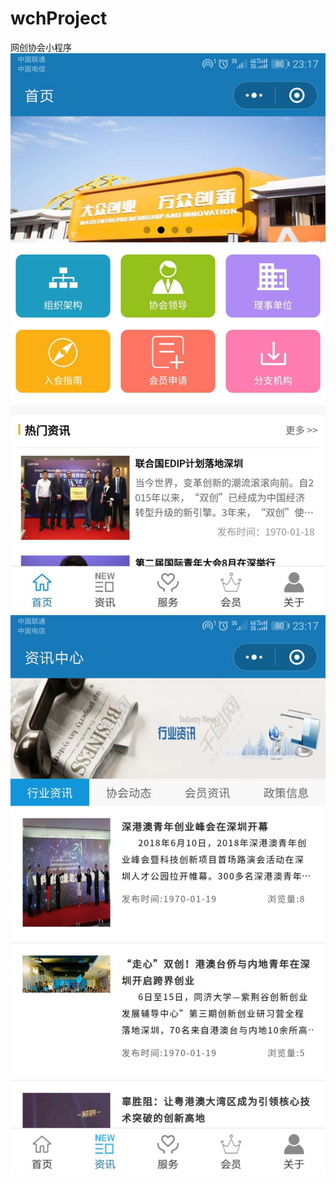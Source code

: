 # wchProject
网创协会小程序
![image](https://github.com/zxjzhaoxuejun/wchProject/blob/master/src/images/20180619231845.jpg)
![image](https://github.com/zxjzhaoxuejun/wchProject/blob/master/src/images/20180619231900.jpg)
